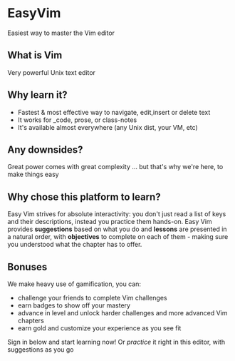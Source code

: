 # EasyVim
Easiest way to master the Vim editor

## What is Vim
Very powerful Unix text editor

## Why learn it?
 - Fastest & most effective way to navigate, edit,insert or delete text
 - It works for _code, prose, or class-notes
 - It's available almost everywhere (any Unix dist, your VM, etc)


## Any downsides?
Great power comes with great complexity
... but that's why we're here, to make things easy


## Why chose this platform to learn?
Easy Vim strives for absolute interactivity:
you don't just read a list of keys and their descriptions, instead you practice them hands-on.
Easy Vim provides **suggestions** based on what you do and **lessons** are presented in a natural order,
with **objectives** to complete on each of them - making sure you understood what the chapter has to offer.


## Bonuses
We make heavy use of gamification, you can:
 - challenge your friends to complete Vim challenges
 - earn badges to show off your mastery
 - advance in level and unlock harder challenges and more advanced Vim chapters
 - earn gold and customize your experience as you see fit


Sign in below and start learning now!
Or _practice_ it right in this editor, with suggestions as you go
